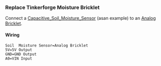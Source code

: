 ### Replace Tinkerforge Moisture Bricklet
Connect a [Capacitive_Soil_Moisture_Sensor](https://wiki.dfrobot.com/Capacitive_Soil_Moisture_Sensor_SKU_SEN0193) (asan example) to an [Analog Bricklet](https://www.tinkerforge.com/de/doc/Hardware/Bricklets/Analog_In_V3.html#analog-in-v3-bricklet).
#### Wiring
``` 
Soil  Moisture Sensor=Analog Bricklet
5V=5V Output
GND=GND Output
A0=VIN Input
``` 
